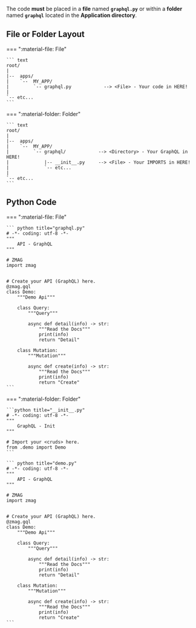 The code **must** be placed in a **file** named **`graphql.py`** or within a **folder** named **`graphql`** located in the **Application directory**.

## File or Folder **Layout**

=== ":material-file: File"

    ``` text
    root/
    |
    |--  apps/
    |    `--  MY_APP/
    |         `-- graphql.py            --> <File> - Your code in HERE!
    |
    `-- etc...
    ```

=== ":material-folder: Folder"

    ``` text
    root/
    |
    |--  apps/
    |    `--  MY_APP/
    |         `-- graphql/            --> <Directory> - Your GraphQL in HERE!
    |             |-- __init__.py     --> <File> - Your IMPORTS in HERE!
    |             `-- etc...
    |
    `-- etc...
    ```

## Python **Code**

=== ":material-file: File"

    ``` python title="graphql.py"
    # -*- coding: utf-8 -*-
    """
        API - GraphQL
    """

    # ZMAG
    import zmag


    # Create your API (GraphQL) here.
    @zmag.gql
    class Demo:
        """Demo Api"""

        class Query:
            """Query"""

            async def detail(info) -> str:
                """Read the Docs"""
                print(info)
                return "Detail"

        class Mutation:
            """Mutation"""

            async def create(info) -> str:
                """Read the Docs"""
                print(info)
                return "Create"
    ```

=== ":material-folder: Folder"

    ```python title="__init__.py"
    # -*- coding: utf-8 -*-
    """
        GraphQL - Init
    """

    # Import your <cruds> here.
    from .demo import Demo
    ```

    ``` python title="demo.py"
    # -*- coding: utf-8 -*-
    """
        API - GraphQL
    """

    # ZMAG
    import zmag


    # Create your API (GraphQL) here.
    @zmag.gql
    class Demo:
        """Demo Api"""

        class Query:
            """Query"""

            async def detail(info) -> str:
                """Read the Docs"""
                print(info)
                return "Detail"

        class Mutation:
            """Mutation"""

            async def create(info) -> str:
                """Read the Docs"""
                print(info)
                return "Create"
    ```
